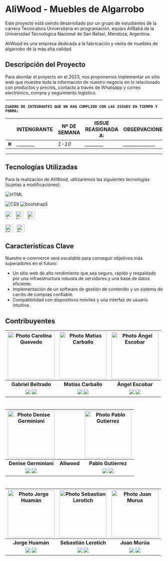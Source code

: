 # AliWood - Muebles de Algarrobo

Este proyecto está siendo desarrollado por un grupo de estudiantes de la carrera Tecnicatura Universitaria en programación, equipo AlíBabá de la Universidad Tecnológica Nacional de San Rafael, Mendoza, Argentina.


AliWood es una empresa dedicada a la fabricación y venta de muebles de algarrobo de la más alta calidad.

## Descripción del Proyecto

Para abordar el proyecto en el 2023, nos proponemos implementar un sitio web que muestre toda la información de nuestro negocio en lo relacionado con productos y precios, contacto a través de Whatsapp y correo electrónico, compra y seguimiento logístico.


<hr>

**`CUADRO DE INTEGRANTES QUE NO HAN CUMPLIDO CON LAS ISSUES EN TIEMPO Y FORMA:`**

| | **INTENGRANTE** |  **Nº DE SEMANA** | **ISSUE REASIGNADA A:** | **OBSERVACIONES** |
| ---- | ---- | ----- | ----- | ---- |
| :x: | *________* | *1-10* | *________* | *______________* | 

<hr>

## Tecnologías Utilizadas

Para la realización de AliWood, utilizaremos las siguientes tecnologías (sujetas a modificaciones):
  
![HTML](https://img.shields.io/badge/HTML-239120?style=for-the-badge&logo=html5&logoColor=white)

![CSS](https://img.shields.io/badge/CSS-239120?&style=for-the-badge&logo=css3&logoColor=white)   <img src = "https://img.shields.io/badge/bootstrap-%23563D7C.svg?style=for-the-badge&logo=bootstrap&logoColor=white" alt = "bootstrap5" />


<span><img src="https://img.shields.io/badge/JavaScript-323330?style=for-the-badge&logo=javascript&logoColor=F7DF1E" alt="JavaScript logo" title="JavaScript" height="25" /></span>
&nbsp;<span><img src="https://img.shields.io/badge/Node.js-339933?style=for-the-badge&logo=nodedotjs&logoColor=white" alt="Node.js logo" title="Node.js" height="25" />
&nbsp;
<span><img src="https://img.shields.io/badge/Express.js-000000?style=for-the-badge&logo=express&logoColor=white" alt="Express.js logo" title="Express.js" height="25" />
&nbsp;


<span>
<img src = "https://img.shields.io/badge/MySQL-005C84?style=for-the-badge&logo=mysql&logoColor=white" alt="MySQL logo" title="MySQL" height="25"/>
</span>
&nbsp; <span><img src="https://img.shields.io/badge/firebase-ffca28?style=for-the-badge&logo=firebase&logoColor=black" alt="Firebase logo" title="Firebase" height="25"/>
&nbsp;



## Características Clave

Nuestro e-commerce será escalable para conseguir objetivos más superadores en el futuro:

- Un sitio web de alto rendimiento que sea seguro, rápido y respaldado por una infraestructura robusta de servidores y una base de datos eficiente.
- Implementación de un software de gestión de contenido y un sistema de carrito de compras confiable.
- Compatibilidad con dispositivos móviles y una interfaz de usuario intuitiva.

## Contribuyentes


|                                                                                                                                              <img src="https://i.postimg.cc/QtwHyH4q/Gabriel.jpg" alt="Photo Carolina Quevedo" height=150>                                                                                                                                              | <img src="https://i.postimg.cc/nhn7f92F/Matias.jpg" alt="Photo Matías Carballo" height=150>|                                                                                                                                              <img src="https://i.postimg.cc/gJ9CtpyZ/Angel.jpg" alt="Photo Ángel Escobar" height=150>                                                                                                                                               |
|:--------------------------------------------------------------------------------------------------------------------------------------------------------------------------------------------------------------------------------------------------------------------------------------------------------------------------------------------------------------------------------------:|:-:|:-----------------------------------------------------------------------------------------------------------------------------------------------------------------------------------------------------------------------------------------------------------------------------------------------------------------------------------------------------------------------------------:|
|                                                                                                                                                                          **Gabriel Beltrado**                                                                                                                                                                          | **Matías Carballo**  |                                                                                                                                                                                  **Ángel Escobar**                                                                                                                                                                                  |
| <a href="https://github.com/gabibelt" target="_blank"><img src="https://img.shields.io/badge/github-%23121011.svg?&style=for-the-badge&logo=github&logoColor=white"/></a>  <a href="https://www.linkedin.com/in/ernesto-gabriel-beltrando-7a177720b/" target="_blank"><img src="https://img.shields.io/badge/linkedin%20-%230077B5.svg?&style=for-the-badge&logo=linkedin&logoColor=white"/></a> | <a href="https://github.com/lokywolf2295" target="_blank"><img src="https://img.shields.io/badge/github-%23121011.svg?&style=for-the-badge&logo=github&logoColor=white"/></a>  <a href="https://www.linkedin.com/in/matias-es-carballo/" target="_blank"><img src="https://img.shields.io/badge/linkedin%20-%230077B5.svg?&style=for-the-badge&logo=linkedin&logoColor=white"/></a> | <a href="https://github.com/angesc2022/" target="_blank"><img src="https://img.shields.io/badge/github-%23121011.svg?&style=for-the-badge&logo=github&logoColor=white"/></a>  <a href="https://www.linkedin.com/in/angel-escobar-708907196" target="_blank"><img src="https://img.shields.io/badge/linkedin%20-%230077B5.svg?&style=for-the-badge&logo=linkedin&logoColor=white"/></a> ||

#

|                                                                                                                                            <img src="https://i.postimg.cc/440SWsJN/Denise.jpg" alt="Photo Denise Germiniani" height=150>                                                                                                                                             |                                                                                                                                             <XXXXXXXXXXXX>                                                                                                                                             |                                                                                                                                               <img src="https://i.postimg.cc/k4QWKNXb/Pablo.jpg" alt="Photo Pablo Gutierrez" height=150>                                                                                                                                                |
|:------------------------------------------------------------------------------------------------------------------------------------------------------------------------------------------------------------------------------------------------------------------------------------------------------------------------------------------------------------------------------------:|:-----------------------------------------------------------------------------------------------------------------------------------------------------------------------------------------------------------------------------------------------------------------------------------------------------------------------------------------------------------------------------------:|:---------------------------------------------------------------------------------------------------------------------------------------------------------------------------------------------------------------------------------------------------------------------------------------------------------------------------------------------------------------------------------------:|
|                                                                                                                                                                                **Denise Germiniani**                                                                                                                                                                                 |                                                                                                                                                                                **Aliwood**                                                                                                                                                                                 |                                                                                                                                                                                   **Pablo Gutierrez**                                                                                                                                                                                   |
| <a href="https://github.com/DenuArg" target="_blank"><img src="https://img.shields.io/badge/github-%23121011.svg?&style=for-the-badge&logo=github&logoColor=white"/></a>  <a href="https://www.linkedin.com/in/denisegerminiani/" target="_blank"><img src="https://img.shields.io/badge/linkedin%20-%230077B5.svg?&style=for-the-badge&logo=linkedin&logoColor=white"/></a> | | <a href="https://github.com/PabloYR16" target="_blank"><img src="https://img.shields.io/badge/github-%23121011.svg?&style=for-the-badge&logo=github&logoColor=white"/></a>  <a href="https://www.linkedin.com/in/pablo-gutierrez-b503a625a/" target="_blank"><img src="https://img.shields.io/badge/linkedin%20-%230077B5.svg?&style=for-the-badge&logo=linkedin&logoColor=white"/></a> ||

#

|                                                                                                                                         <img src="https://i.postimg.cc/tTd9hkZW/Jorge.jpg" alt="Photo Jorge Huamán" height=150>                                                                                                                                         |                                                                                                                                            <img src="https://i.postimg.cc/SxfmHDNs/Seba.jpg" alt="Photo Sebastian Lerotich" height=150>                                                                                                                                            |                                                                                                                                                        <img src="https://i.postimg.cc/brx5dV5S/Juan.jpg" alt="Photo Juan Murua" height=150>                                                                                                                                                        |
|:------------------------------------------------------------------------------------------------------------------------------------------------------------------------------------------------------------------------------------------------------------------------------------------------------------------------------------------------------------------------:|:-----------------------------------------------------------------------------------------------------------------------------------------------------------------------------------------------------------------------------------------------------------------------------------------------------------------------------------------------------------------------------------:|:--------------------------------------------------------------------------------------------------------------------------------------------------------------------------------------------------------------------------------------------------------------------------------------------------------------------------------------------------------------------------------------------------:|
|                                                                                                                                                                             **Jorge Huamán**                                                                                                                                                                             |                                                                                                                                                                               **Sebastián Lerotich**                                                                                                                                                                                |                                                                                                                                                                                           **Juan Murúa**                                                                                                                                                                                           |
| <a href="https://github.com/Jorge-Huaman" target="_blank"><img src="https://img.shields.io/badge/github-%23121011.svg?&style=for-the-badge&logo=github&logoColor=white"/></a>  <a href="https://www.linkedin.com/in/huamanperez/" target="_blank"><img src="https://img.shields.io/badge/linkedin%20-%230077B5.svg?&style=for-the-badge&logo=linkedin&logoColor=white"/></a> | <a href="https://github.com/SebaLerotich" target="_blank"><img src="https://img.shields.io/badge/github-%23121011.svg?&style=for-the-badge&logo=github&logoColor=white"/></a>  <a href="https://www.linkedin.com/in/sebasti%C3%A1n-lerotich-5a6955230" target="_blank"><img src="https://img.shields.io/badge/linkedin%20-%230077B5.svg?&style=for-the-badge&logo=linkedin&logoColor=white"/></a> | <a href="https://github.com/JuanIgnaMurua" target="_blank"><img src="https://img.shields.io/badge/github-%23121011.svg?&style=for-the-badge&logo=github&logoColor=white"/></a>  <a href="https://www.linkedin.com/in/juan-ignacio-mur%C3%BAa-7333641a8/" target="_blank"><img src="https://img.shields.io/badge/linkedin%20-%230077B5.svg?&style=for-the-badge&logo=linkedin&logoColor=white"/></a> ||

